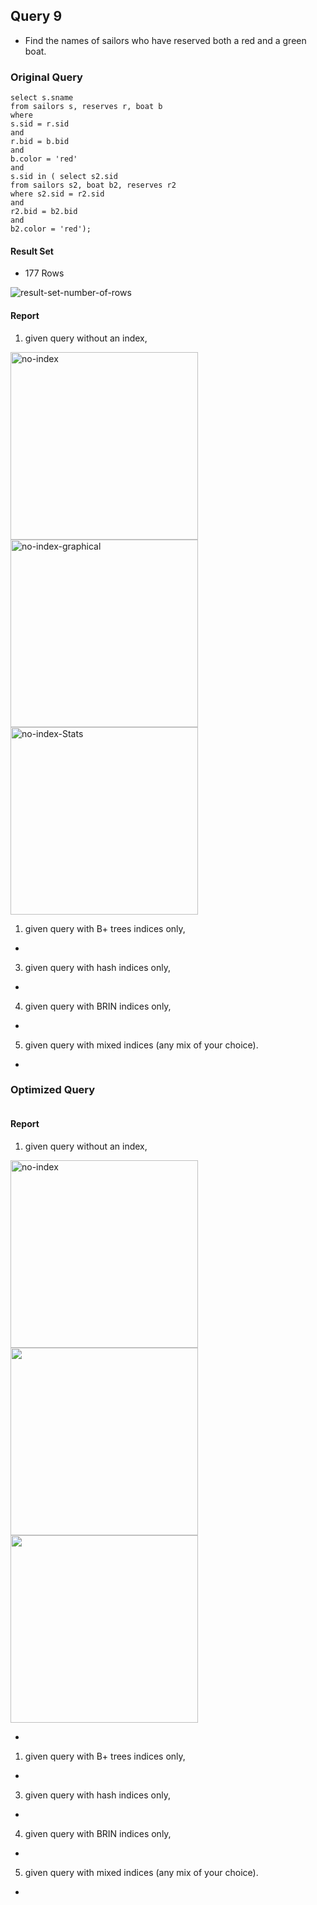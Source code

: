 ## Query 9

* Find the names of sailors who have reserved both a red and a green boat.

### Original Query

```
select s.sname
from sailors s, reserves r, boat b
where
s.sid = r.sid
and
r.bid = b.bid
and
b.color = 'red'
and
s.sid in ( select s2.sid
from sailors s2, boat b2, reserves r2
where s2.sid = r2.sid
and
r2.bid = b2.bid
and
b2.color = 'red');

```

#### Result Set

* 177 Rows

<img src="./screenshots/Query9/common/result-set-number-of-rows.png" alt="result-set-number-of-rows">

#### Report

1) given query without an index,


<img src="./screenshots/Query9/common/no-index.png" alt="no-index" width="300px">
<img src="./screenshots/Query9/normalQuery/no-index/no-index-normal-physical-plan-graphical-explain.png" alt="no-index-graphical" width="300px">
<img src="./screenshots/Query9/normalQuery/no-index/no-index-normal-query-cost.png" alt="no-index-Stats" width="300px">

1) given query with B+ trees indices only,

*

3) given query with hash indices only,

*

4) given query with BRIN indices only,

*

5) given query with mixed indices (any mix of your choice).

*

### Optimized Query

```

```

#### Report

1) given query without an index,
<img src="./screenshots/Query9/common/no-index.png" alt="no-index" width="300px">
<img src="./screenshots/Query9/optimizedQuery/no-index/no-index-optimize-physical-plan-graphical-explain.png" width="300px">
<img src="./screenshots/Query9/optimizedQuery/no-index/no-index-optimize-query-cost.png" width="300px">


*

1) given query with B+ trees indices only,

*

3) given query with hash indices only,

*

4) given query with BRIN indices only,

*

5) given query with mixed indices (any mix of your choice).

*
